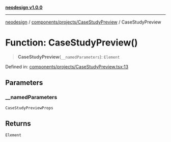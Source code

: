 [**neodesign v1.0.0**](../../../../README.md)

***

[neodesign](../../../../modules.md) / [components/projects/CaseStudyPreview](../README.md) / CaseStudyPreview

# Function: CaseStudyPreview()

> **CaseStudyPreview**(`__namedParameters`): `Element`

Defined in: [components/projects/CaseStudyPreview.tsx:13](https://github.com/mladjom/neodesign/blob/12ebc446849a001345c104056aef95c6372b148e/components/projects/CaseStudyPreview.tsx#L13)

## Parameters

### \_\_namedParameters

`CaseStudyPreviewProps`

## Returns

`Element`
